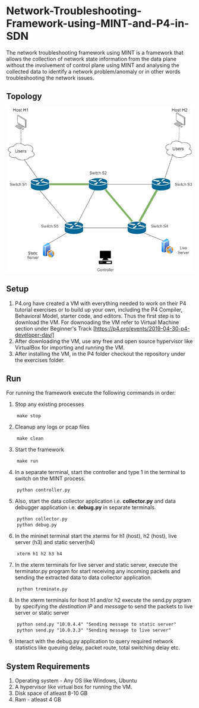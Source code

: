 # Network-Troubleshooting-Framework-using-MINT-and-P4-in-SDN

The network troubleshooting framework using MINT is a framework that allows the collection of network state information from the data plane without the involvement of control plane using MINT and analysing the collected data to identify a network problem/anomaly or in other words troubleshooting the network issues.

## Topology
![](/topology.jpg)

## Setup
1. P4.org have created a VM with everything needed to work on their P4 tutorial exercises or to build up your own, including the P4 Compiler, Behavioral Model, starter code, and editors. Thus the first step is to download the VM. For downoading the VM refer to Virtual Machine section under Beginner's Track [https://p4.org/events/2019-04-30-p4-developer-day/]
2. After downloading the VM, use any free and open source hypervisor like VirtualBox for importing and running the VM.
3. After installing the VM, in the P4 folder checkout the repository under the exercises folder.

## Run
For running the framework execute the following commands in order:
1. Stop any existing processes
```
    make stop
````
2. Cleanup any logs or pcap files  
```
    make clean
```

3. Start the framework   
```
    make run
```

4. In a separate terminal, start the controller and type 1 in the terminal to switch on the MINT process.  
```
    python controller.py
```

5. Also, start the data collector application i.e. **collector.py** and data debugger application i.e. **debug.py** in separate terminals.
 ```
     python collector.py
     python debug.py
 ```

6. In the mininet terminal start the xterms for h1 (host), h2 (host), live server (h3) and static server(h4)  
```
    xterm h1 h2 h3 h4
```

7. In the xterm terminals for live server and static server, execute the terminator.py program for start receiving any incoming packets and sending the extracted data to data collector application.
```
    python treminate.py
```

8. In the xterm terminals for host h1 and/or h2 execute the send.py prgram by specifying the *destination IP* and *message* to send the packets to live server or static server
```
    python send.py "10.0.4.4" "Sending message to static server"
    python send.py "10.0.3.3" "Sending message to live server"
```

9. Interact with the debug.py application to query required network statistics like queuing delay, packet route, total switching delay etc.

## System Requirements
1. Operating system - Any OS like Windows, Ubuntu
2. A hypervisor like virtual box for running the VM.
3. Disk space of atleast 8-10 GB
4. Ram - atleast 4 GB
